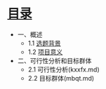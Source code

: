 # [目录](SUMMARY.md)
* 一、概述
   * 1.1 [选题背景](xtbj.md)
   * 1.2 [项目意义](xmyy.md)
* 二、可行性分析和目标群体
   * 2.1 可行性分析(kxxfx.md)
   * 2.2 目标群体(mbqt.md)

